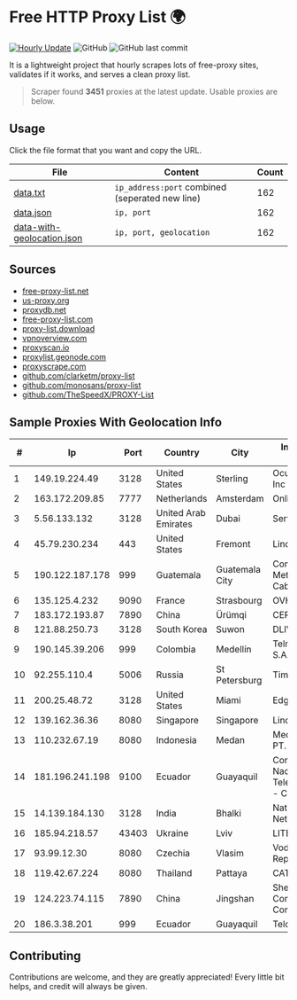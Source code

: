 
# Free HTTP Proxy List 🌍

[![Hourly Update](https://github.com/mertguvencli/http-proxy-list/actions/workflows/main.yml/badge.svg?branch=main)](https://github.com/mertguvencli/http-proxy-list/actions/workflows/main.yml)
![GitHub](https://img.shields.io/github/license/mertguvencli/http-proxy-list)
![GitHub last commit](https://img.shields.io/github/last-commit/mertguvencli/http-proxy-list)

It is a lightweight project that hourly scrapes lots of free-proxy sites, validates if it works, and serves a clean proxy list.


> Scraper found **3451** proxies at the latest update. Usable proxies are below.

## Usage

Click the file format that you want and copy the URL.


|File|Content|Count|
|----|-------|-----|
|[data.txt](https://raw.githubusercontent.com/mertguvencli/http-proxy-list/main/proxy-list/data.txt)|`ip_address:port` combined (seperated new line)|162|
|[data.json](https://raw.githubusercontent.com/mertguvencli/http-proxy-list/main/proxy-list/data.json)|`ip, port`|162|
|[data-with-geolocation.json](https://raw.githubusercontent.com/mertguvencli/http-proxy-list/main/proxy-list/data-with-geolocation.json)|`ip, port, geolocation`|162|

## Sources

* [free-proxy-list.net](https://free-proxy-list.net)
* [us-proxy.org](https://www.us-proxy.org)
* [proxydb.net](http://proxydb.net)
* [free-proxy-list.com](https://free-proxy-list.com/?page=&port=&type%5B%5D=http&type%5B%5D=https&up_time=0&search=Search)
* [proxy-list.download](https://www.proxy-list.download/HTTP)
* [vpnoverview.com](https://vpnoverview.com/privacy/anonymous-browsing/free-proxy-servers)
* [proxyscan.io](https://www.proxyscan.io)
* [proxylist.geonode.com](https://proxylist.geonode.com/api/proxy-list?limit=300&page=1&sort_by=lastChecked&sort_type=desc&protocols=http,https)
* [proxyscrape.com](https://api.proxyscrape.com/v2/?request=displayproxies&protocol=http&timeout=10000&country=all&ssl=all&anonymity=all)
* [github.com/clarketm/proxy-list](https://raw.githubusercontent.com/clarketm/proxy-list/master/proxy-list-raw.txt)
* [github.com/monosans/proxy-list](https://raw.githubusercontent.com/monosans/proxy-list/main/proxies/http.txt)
* [github.com/TheSpeedX/PROXY-List](https://raw.githubusercontent.com/TheSpeedX/PROXY-List/master/http.txt)


## Sample Proxies With Geolocation Info

|#|Ip|Port|Country|City|Internet Service Provider|
|-|--|----|-------|----|-------------------------|
|1|149.19.224.49|3128|United States|Sterling|Oculus Networks Inc|
|2|163.172.209.85|7777|Netherlands|Amsterdam|Online SAS NL|
|3|5.56.133.132|3128|United Arab Emirates|Dubai|Serverius|
|4|45.79.230.234|443|United States|Fremont|Linode, LLC|
|5|190.122.187.178|999|Guatemala|Guatemala City|Comunicaciones Metropolitanas Cablecolor|
|6|135.125.4.232|9090|France|Strasbourg|OVH SAS|
|7|183.172.193.87|7890|China|Ürümqi|CERNET|
|8|121.88.250.73|3128|South Korea|Suwon|DLIVE|
|9|190.145.39.206|999|Colombia|Medellín|Telmex Colombia S.A.|
|10|92.255.110.4|5006|Russia|St Petersburg|TimeWeb Ltd.|
|11|200.25.48.72|3128|United States|Miami|Edgeuno SAS|
|12|139.162.36.36|8080|Singapore|Singapore|Linode, LLC|
|13|110.232.67.19|8080|Indonesia|Medan|Media Antar Nusa PT.|
|14|181.196.241.198|9100|Ecuador|Guayaquil|Corporacion Nacional De Telecomunicaciones - CNT EP|
|15|14.139.184.130|3128|India|Bhalki|National Knowledge Network|
|16|185.94.218.57|43403|Ukraine|Lviv|LITECH-ISP|
|17|93.99.12.30|8080|Czechia|Vlasim|Vodafone Czech Republic|
|18|119.42.67.224|8080|Thailand|Pattaya|CAT-BB|
|19|124.223.74.115|7890|China|Jingshan|Shenzhen Tencent Computer Systems Company Limited|
|20|186.3.38.201|999|Ecuador|Guayaquil|Telconet S.A|



## Contributing

Contributions are welcome, and they are greatly appreciated! Every
little bit helps, and credit will always be given.

